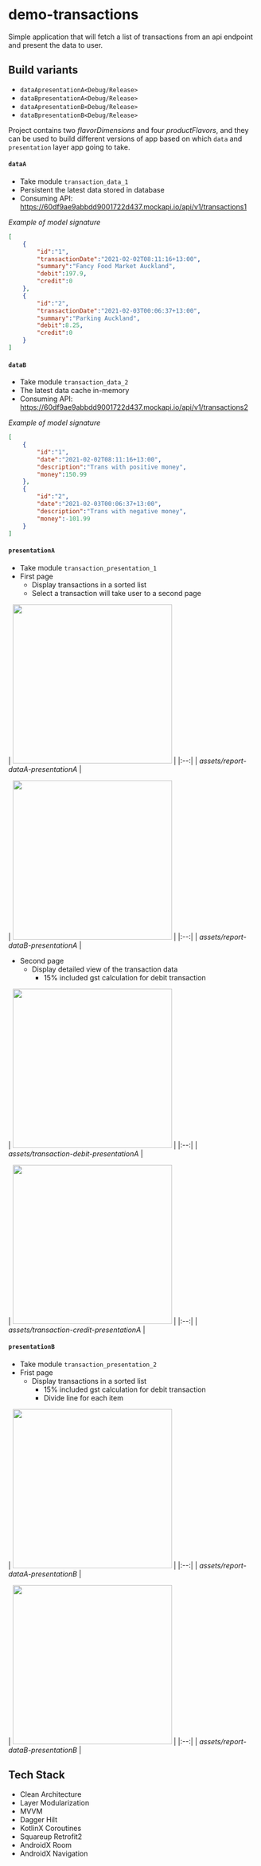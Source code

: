 # demo-transactions

Simple application that will fetch a list of transactions from an api endpoint and present the data
to user.

## Build variants

- `dataApresentationA<Debug/Release>`
- `dataBpresentationA<Debug/Release>`
- `dataApresentationB<Debug/Release>`
- `dataBpresentationB<Debug/Release>`

Project contains two *flavorDimensions* and four *productFlavors*, and they can be used to build
different versions of app based on which `data` and `presentation` layer app going to take.

#### `dataA`

- Take module `transaction_data_1`
- Persistent the latest data stored in database
- Consuming API: https://60df9ae9abbdd9001722d437.mockapi.io/api/v1/transactions1

*Example of model signature*

```json
[
    {
        "id":"1",
        "transactionDate":"2021-02-02T08:11:16+13:00",
        "summary":"Fancy Food Market Auckland",
        "debit":197.9,
        "credit":0
    },
    {
        "id":"2",
        "transactionDate":"2021-02-03T00:06:37+13:00",
        "summary":"Parking Auckland",
        "debit":8.25,
        "credit":0
    }
]
```

#### `dataB`

- Take module `transaction_data_2`
- The latest data cache in-memory
- Consuming API: https://60df9ae9abbdd9001722d437.mockapi.io/api/v1/transactions2

*Example of model signature*

```json
[
    {
        "id":"1",
        "date":"2021-02-02T08:11:16+13:00",
        "description":"Trans with positive money",
        "money":150.99
    },
    {
        "id":"2",
        "date":"2021-02-03T00:06:37+13:00",
        "description":"Trans with negative money",
        "money":-101.99
    }
]
```

#### `presentationA`

- Take module `transaction_presentation_1`
- First page
    - Display transactions in a sorted list
    - Select a transaction will take user to a second page

| <img src="https://github.com/jiangyang5157/kotlin-multiplatform-mobile/blob/master/app/demo-transaction/assets/report-dataA-presentationA.png" width="320">
| |:--:| | *assets/report-dataA-presentationA* |

| <img src="https://github.com/jiangyang5157/kotlin-multiplatform-mobile/blob/master/app/demo-transaction/assets/report-dataB-presentationA.png" width="320">
| |:--:| | *assets/report-dataB-presentationA* |

- Second page
    - Display detailed view of the transaction data
        - 15% included gst calculation for debit transaction

| <img src="https://github.com/jiangyang5157/kotlin-multiplatform-mobile/blob/master/app/demo-transaction/assets/transaction-debit-presentationA.png" width="320">
| |:--:| | *assets/transaction-debit-presentationA* |

| <img src="https://github.com/jiangyang5157/kotlin-multiplatform-mobile/blob/master/app/demo-transaction/assets/transaction-credit-presentationA.png" width="320">
| |:--:| | *assets/transaction-credit-presentationA* |

#### `presentationB`

- Take module `transaction_presentation_2`
- Frist page
    - Display transactions in a sorted list
        - 15% included gst calculation for debit transaction
        - Divide line for each item

| <img src="https://github.com/jiangyang5157/kotlin-multiplatform-mobile/blob/master/app/demo-transaction/assets/report-dataA-presentationB.png" width="320">
| |:--:| | *assets/report-dataA-presentationB* |

| <img src="https://github.com/jiangyang5157/kotlin-multiplatform-mobile/blob/master/app/demo-transaction/assets/report-dataB-presentationB.png" width="320">
| |:--:| | *assets/report-dataB-presentationB* |

## Tech Stack

- Clean Architecture
- Layer Modularization
- MVVM
- Dagger Hilt
- KotlinX Coroutines
- Squareup Retrofit2
- AndroidX Room
- AndroidX Navigation
